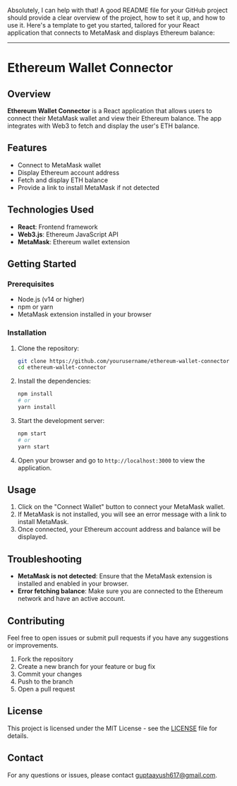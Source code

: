 Absolutely, I can help with that! A good README file for your GitHub project should provide a clear overview of the project, how to set it up, and how to use it. Here's a template to get you started, tailored for your React application that connects to MetaMask and displays Ethereum balance:

---

# Ethereum Wallet Connector

## Overview

**Ethereum Wallet Connector** is a React application that allows users to connect their MetaMask wallet and view their Ethereum balance. The app integrates with Web3 to fetch and display the user's ETH balance. 

## Features

- Connect to MetaMask wallet
- Display Ethereum account address
- Fetch and display ETH balance
- Provide a link to install MetaMask if not detected

## Technologies Used

- **React**: Frontend framework
- **Web3.js**: Ethereum JavaScript API
- **MetaMask**: Ethereum wallet extension

## Getting Started

### Prerequisites

- Node.js (v14 or higher)
- npm or yarn
- MetaMask extension installed in your browser

### Installation

1. Clone the repository:

   ```bash
   git clone https://github.com/yourusername/ethereum-wallet-connector.git
   cd ethereum-wallet-connector
   ```

2. Install the dependencies:

   ```bash
   npm install
   # or
   yarn install
   ```

3. Start the development server:

   ```bash
   npm start
   # or
   yarn start
   ```

4. Open your browser and go to `http://localhost:3000` to view the application.

## Usage

1. Click on the "Connect Wallet" button to connect your MetaMask wallet.
2. If MetaMask is not installed, you will see an error message with a link to install MetaMask.
3. Once connected, your Ethereum account address and balance will be displayed.

## Troubleshooting

- **MetaMask is not detected**: Ensure that the MetaMask extension is installed and enabled in your browser.
- **Error fetching balance**: Make sure you are connected to the Ethereum network and have an active account.

## Contributing

Feel free to open issues or submit pull requests if you have any suggestions or improvements.

1. Fork the repository
2. Create a new branch for your feature or bug fix
3. Commit your changes
4. Push to the branch
5. Open a pull request

## License

This project is licensed under the MIT License - see the [LICENSE](LICENSE) file for details.

## Contact

For any questions or issues, please contact [guptaayush617@gmail.com](mailto:guptaayush617@gmail.com).

